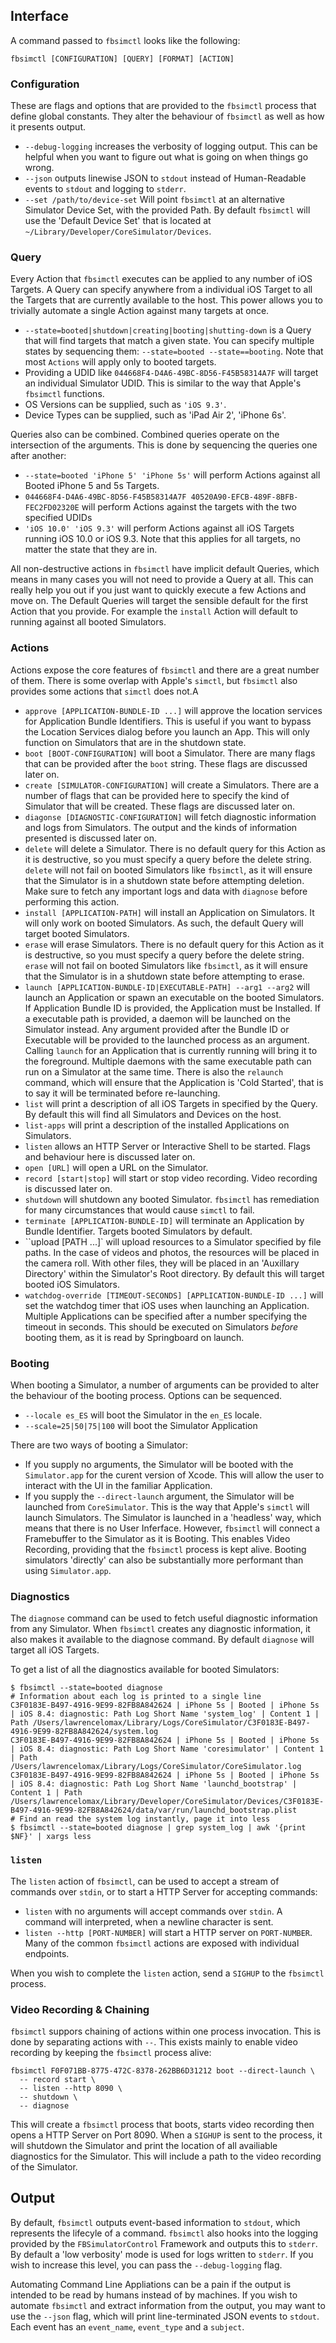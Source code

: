 ## Interface

A command passed to `fbsimctl` looks like the following:

```
fbsimctl [CONFIGURATION] [QUERY] [FORMAT] [ACTION]
```

### Configuration

These are flags and options that are provided to the `fbsimctl` process that define global constants. They alter the behaviour of `fbsimctl` as well as how it presents output.

- `--debug-logging` increases the verbosity of logging output. This can be helpful when you want to figure out what is going on when things go wrong.
- `--json` outputs linewise JSON to `stdout` instead of Human-Readable events to `stdout` and logging to `stderr`. 
- `--set /path/to/device-set` Will point `fbsimctl` at an alternative Simulator Device Set, with the provided Path. By default `fbsimctl` will use the 'Default Device Set' that is located at `~/Library/Developer/CoreSimulator/Devices`.

### Query

Every Action that `fbsimctl` executes can be applied to any number of iOS Targets. A Query can specify anywhere from a individual iOS Target to all the Targets that are currently available to the host. This power allows you to trivially automate a single Action against many targets at once.

- `--state=booted|shutdown|creating|booting|shutting-down` is a Query that will find targets that match a given state. You can specify multiple states by sequencing them: `--state=booted --state==booting`. Note that most `Actions` will apply only to booted targets.
- Providing a UDID like `044668F4-D4A6-49BC-8D56-F45B58314A7F` will target an individual Simulator UDID. This is similar to the way that Apple's `fbsimctl` functions.
- OS Versions can be supplied, such as `'iOS 9.3'`.
- Device Types can be supplied, such as 'iPad Air 2', 'iPhone 6s'.

Queries also can be combined. Combined queries operate on the intersection of the arguments. This is done by sequencing the queries one after another:

- `--state=booted 'iPhone 5' 'iPhone 5s'` will perform Actions against all Booted iPhone 5 and 5s Targets.
- `044668F4-D4A6-49BC-8D56-F45B58314A7F 40520A90-EFCB-489F-8BFB-FEC2FD02320E` will perform Actions against the targets with the two specified UDIDs
- `'iOS 10.0' 'iOS 9.3'` will perform Actions against all iOS Targets running iOS 10.0 or iOS 9.3. Note that this applies for all targets, no matter the state that they are in.

All non-destructive actions in `fbsimctl` have implicit default Queries, which means in many cases you will not need to provide a Query at all. This can really help you out if you just want to quickly execute a few Actions and move on. The Default Queries will target the sensible default for the first Action that you provide. For example the `install` Action will default to running against all booted Simulators.

### Actions

Actions expose the core features of `fbsimctl` and there are a great number of them. There is some overlap with Apple's `simctl`, but `fbsimctl` also provides some actions that `simctl` does not.A

- `approve [APPLICATION-BUNDLE-ID ...]` will approve the location services for Application Bundle Identifiers. This is useful if you want to bypass the Location Services dialog before you launch an App. This will only function on Simulators that are in the shutdown state.
- `boot [BOOT-CONFIGURATION]` will boot a Simulator. There are many flags that can be provided after the `boot` string. These flags are discussed later on.
- `create [SIMULATOR-CONFIGURATION]` will create a Simulators. There are a number of flags that can be provided here to specify the kind of Simulator that will be created. These flags are discussed later on.
- `diagonse [DIAGNOSTIC-CONFIGURATION]` will fetch diagnostic information and logs from Simulators. The output and the kinds of information presented is discussed later on.
- `delete` will delete a Simulator. There is no default query for this Action as it is destructive, so you must specify a query before the delete string. `delete` will not fail on booted Simulators like `fbsimctl`, as it will ensure that the Simulator is in a shutdown state before attempting deletion. Make sure to fetch any important logs and data with `diagnose` before performing this action.
- `install [APPLICATION-PATH]` will install an Application on Simulators. It will only work on booted Simulators. As such, the default Query will target booted Simulators.
- `erase` will erase Simulators. There is no default query for this Action as it is destructive, so you must specify a query before the delete string. `erase` will not fail on booted Simulators like `fbsimctl`, as it will ensure that the Simulator is in a shutdown state before attempting to erase.
- `launch [APPLICATION-BUNDLE-ID|EXECUTABLE-PATH] --arg1 --arg2` will launch an Application or spawn an executable on the booted Simulators. If Application Bundle ID is provided, the Application must be Installed. If a executable path is provided, a daemon will be launched on the Simulator instead. Any argument provided after the Bundle ID or Executable will be provided to the launched process as an argument. Calling `launch` for an Application that is currently running will bring it to the foreground. Multiple daemons with the same executable path can run on a Simulator at the same time. There is also the `relaunch` command, which will ensure that the Application is 'Cold Started', that is to say it will be terminated before re-launching.
- `list` will print a description of all iOS Targets in specified by the Query. By default this will find all Simulators and Devices on the host.
- `list-apps` will print a description of the installed Applications on Simulators.
- `listen` allows an HTTP Server or Interactive Shell to be started. Flags and behaviour here is discussed later on.
-  `open [URL]` will open a URL on the Simulator.
- `record [start|stop]` will start or stop video recording. Video recording is discussed later on.
- `shutdown` will shutdown any booted Simulator. `fbsimctl` has remediation for many circumstances that would cause `simctl` to fail.
- `terminate [APPLICATION-BUNDLE-ID]` will terminate an Application by Bundle Identifier. Targets booted Simulators by default.
- ``upload [PATH ...]` will upload resources to a Simulator specified by file paths. In the case of videos and photos, the resources will be placed in the camera roll. With other files, they will be placed in an 'Auxillary Directory' within the Simulator's Root directory. By default this will target booted iOS Simulators.
- `watchdog-override [TIMEOUT-SECONDS] [APPLICATION-BUNDLE-ID ...]` will set the watchdog timer that iOS uses when launching an Application. Multiple Applications can be specified after a number specifying the timeout in seconds. This should be executed on Simulators *before* booting them, as it is read by Springboard on launch.

### Booting

When booting a Simulator, a number of arguments can be provided to alter the behaviour of the booting process. Options can be sequenced.

- `--locale es_ES` will boot the Simulator in the `en_ES` locale.
- `--scale=25|50|75|100` will boot the Simulator Application

There are two ways of booting a Simulator: 
- If you supply no arguments, the Simulator will be booted with the `Simulator.app` for the curent version of Xcode. This will allow the user to interact with the UI in the familiar Application.
- If you supply the `--direct-launch` argument, the Simulator will be launched from `CoreSimulator`. This is the way that Apple's `simctl` will launch Simulators. The Simulator is launched in a 'headless' way, which means that there is no User Inferface. However, `fbsimctl` will connect a Framebuffer to the Simulator as it is Booting. This enables Video Recording, providing that the `fbsimctl` process is kept alive. Booting simulators 'directly' can also be substantially more performant than using `Simulator.app`.

### Diagnostics

The `diagnose` command can be used to fetch useful diagnostic information from any Simulator. When `fbsimctl` creates any diagnostic information, it also makes it available to the diagnose command. By default `diagnose` will target all iOS Targets.

To get a list of all the diagnostics available for booted Simulators:
```
$ fbsimctl --state=booted diagnose
# Information about each log is printed to a single line
C3F0183E-B497-4916-9E99-82FB8A842624 | iPhone 5s | Booted | iPhone 5s | iOS 8.4: diagnostic: Path Log Short Name 'system_log' | Content 1 | Path /Users/lawrencelomax/Library/Logs/CoreSimulator/C3F0183E-B497-4916-9E99-82FB8A842624/system.log
C3F0183E-B497-4916-9E99-82FB8A842624 | iPhone 5s | Booted | iPhone 5s | iOS 8.4: diagnostic: Path Log Short Name 'coresimulator' | Content 1 | Path /Users/lawrencelomax/Library/Logs/CoreSimulator/CoreSimulator.log
C3F0183E-B497-4916-9E99-82FB8A842624 | iPhone 5s | Booted | iPhone 5s | iOS 8.4: diagnostic: Path Log Short Name 'launchd_bootstrap' | Content 1 | Path /Users/lawrencelomax/Library/Developer/CoreSimulator/Devices/C3F0183E-B497-4916-9E99-82FB8A842624/data/var/run/launchd_bootstrap.plist
# Find an read the system log instantly, page it into less
$ fbsimctl --state=booted diagnose | grep system_log | awk '{print $NF}' | xargs less
```

### `listen`

The `listen` action of `fbsimctl`, can be used to accept a stream of commands over `stdin`, or to start a HTTP Server for accepting commands:

- `listen` with no arguments will accept commands over `stdin`. A command will interpreted, when a newline character is sent.
- `listen --http [PORT-NUMBER]` will start a HTTP server on `PORT-NUMBER`. Many of the common `fbsimctl` actions are exposed with individual endpoints.

When you wish to complete the `listen` action, send a `SIGHUP` to the `fbsimctl` process.

### Video Recording & Chaining

`fbsimctl` suppors chaining of actions within one process invocation. This is done by separating actions with `--`. This exists mainly to enable video recording by keeping the `fbsimctl` process alive:

```
fbsimctl F0F071BB-8775-472C-8378-262BB6D31212 boot --direct-launch \
  -- record start \
  -- listen --http 8090 \
  -- shutdown \
  -- diagnose
```

This will create a `fbsimctl` process that boots, starts video recording then opens a HTTP Server on Port 8090. When a `SIGHUP` is sent to the process, it will shutdown the Simulator and print the location of all availiable diagnostics for the Simulator. This will include a path to the video recording of the Simulator.

## Output

By default, `fbsimctl` outputs event-based information to `stdout`, which represents the lifecyle of a command. `fbsimctl` also hooks into the logging provided by the `FBSimulatorControl` Framework and outputs this to `stderr`. By default a 'low verbosity' mode is used for logs written to `stderr`. If you wish to increase this level, you can pass the `--debug-logging` flag.

Automating Command Line Appliations can be a pain if the output is intended to be read by humans instead of by machines. If you wish to automate `fbsimctl` and extract information from the output, you may want to use the `--json` flag, which will print line-terminated JSON events to `stdout`. Each event has an `event_name`, `event_type` and a `subject`.

